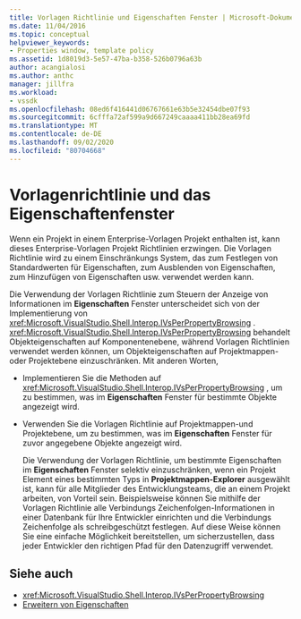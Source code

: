 ```yaml
---
title: Vorlagen Richtlinie und Eigenschaften Fenster | Microsoft-Dokumentation
ms.date: 11/04/2016
ms.topic: conceptual
helpviewer_keywords:
- Properties window, template policy
ms.assetid: 1d8019d3-5e57-47ba-b358-526b0796a63b
author: acangialosi
ms.author: anthc
manager: jillfra
ms.workload:
- vssdk
ms.openlocfilehash: 08ed6f416441d06767661e63b5e32454dbe07f93
ms.sourcegitcommit: 6cfffa72af599a9d667249caaaa411bb28ea69fd
ms.translationtype: MT
ms.contentlocale: de-DE
ms.lasthandoff: 09/02/2020
ms.locfileid: "80704668"
---
```

# <a name="template-policy-and-the-properties-window"></a>Vorlagenrichtlinie und das Eigenschaftenfenster
Wenn ein Projekt in einem Enterprise-Vorlagen Projekt enthalten ist, kann dieses Enterprise-Vorlagen Projekt Richtlinien erzwingen. Die Vorlagen Richtlinie wird zu einem Einschränkungs System, das zum Festlegen von Standardwerten für Eigenschaften, zum Ausblenden von Eigenschaften, zum Hinzufügen von Eigenschaften usw. verwendet werden kann.

 Die Verwendung der Vorlagen Richtlinie zum Steuern der Anzeige von Informationen im **Eigenschaften** Fenster unterscheidet sich von der Implementierung von <xref:Microsoft.VisualStudio.Shell.Interop.IVsPerPropertyBrowsing> . <xref:Microsoft.VisualStudio.Shell.Interop.IVsPerPropertyBrowsing> behandelt Objekteigenschaften auf Komponentenebene, während Vorlagen Richtlinien verwendet werden können, um Objekteigenschaften auf Projektmappen-oder Projektebene einzuschränken. Mit anderen Worten,

- Implementieren Sie die Methoden auf <xref:Microsoft.VisualStudio.Shell.Interop.IVsPerPropertyBrowsing> , um zu bestimmen, was im **Eigenschaften** Fenster für bestimmte Objekte angezeigt wird.

- Verwenden Sie die Vorlagen Richtlinie auf Projektmappen-und Projektebene, um zu bestimmen, was im **Eigenschaften** Fenster für zuvor angegebene Objekte angezeigt wird.

  Die Verwendung der Vorlagen Richtlinie, um bestimmte Eigenschaften im **Eigenschaften** Fenster selektiv einzuschränken, wenn ein Projekt Element eines bestimmten Typs in **Projektmappen-Explorer** ausgewählt ist, kann für alle Mitglieder des Entwicklungsteams, die an einem Projekt arbeiten, von Vorteil sein. Beispielsweise können Sie mithilfe der Vorlagen Richtlinie alle Verbindungs Zeichenfolgen-Informationen in einer Datenbank für Ihre Entwickler einrichten und die Verbindungs Zeichenfolge als schreibgeschützt festlegen. Auf diese Weise können Sie eine einfache Möglichkeit bereitstellen, um sicherzustellen, dass jeder Entwickler den richtigen Pfad für den Datenzugriff verwendet.

## <a name="see-also"></a>Siehe auch
- <xref:Microsoft.VisualStudio.Shell.Interop.IVsPerPropertyBrowsing>
- [Erweitern von Eigenschaften](../../extensibility/internals/extending-properties.md)
